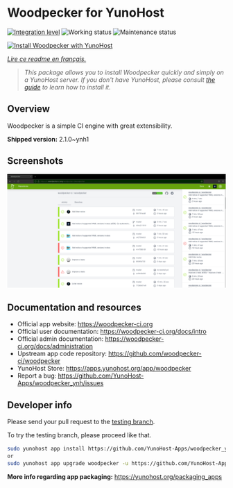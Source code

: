 <!--
N.B.: This README was automatically generated by https://github.com/YunoHost/apps/tree/master/tools/README-generator
It shall NOT be edited by hand.
-->

# Woodpecker for YunoHost

[![Integration level](https://dash.yunohost.org/integration/woodpecker.svg)](https://dash.yunohost.org/appci/app/woodpecker) ![Working status](https://ci-apps.yunohost.org/ci/badges/woodpecker.status.svg) ![Maintenance status](https://ci-apps.yunohost.org/ci/badges/woodpecker.maintain.svg)

[![Install Woodpecker with YunoHost](https://install-app.yunohost.org/install-with-yunohost.svg)](https://install-app.yunohost.org/?app=woodpecker)

*[Lire ce readme en français.](./README_fr.md)*

> *This package allows you to install Woodpecker quickly and simply on a YunoHost server.
If you don't have YunoHost, please consult [the guide](https://yunohost.org/#/install) to learn how to install it.*

## Overview

Woodpecker is a simple CI engine with great extensibility.


**Shipped version:** 2.1.0~ynh1

## Screenshots

![Screenshot of Woodpecker](./doc/screenshots/woodpecker.png)

## Documentation and resources

* Official app website: <https://woodpecker-ci.org>
* Official user documentation: <https://woodpecker-ci.org/docs/intro>
* Official admin documentation: <https://woodpecker-ci.org/docs/administration>
* Upstream app code repository: <https://github.com/woodpecker-ci/woodpecker>
* YunoHost Store: <https://apps.yunohost.org/app/woodpecker>
* Report a bug: <https://github.com/YunoHost-Apps/woodpecker_ynh/issues>

## Developer info

Please send your pull request to the [testing branch](https://github.com/YunoHost-Apps/woodpecker_ynh/tree/testing).

To try the testing branch, please proceed like that.

``` bash
sudo yunohost app install https://github.com/YunoHost-Apps/woodpecker_ynh/tree/testing --debug
or
sudo yunohost app upgrade woodpecker -u https://github.com/YunoHost-Apps/woodpecker_ynh/tree/testing --debug
```

**More info regarding app packaging:** <https://yunohost.org/packaging_apps>
